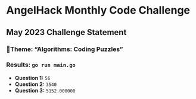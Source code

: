 # AngelHack Monthly Code Challenge

## May 2023 Challenge Statement

### 🎨Theme: “Algorithms: Coding Puzzles”

### Results: `go run main.go`

- **Question 1:** `56`
- **Question 2:** `3540`
- **Question 3:** `5152.000000`
